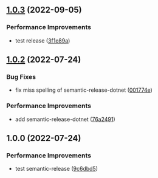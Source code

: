 ## [1.0.3](https://github.com/Azaferany/grpc-demo/compare/v1.0.2...v1.0.3) (2022-09-05)


### Performance Improvements

* test release ([3f1e89a](https://github.com/Azaferany/grpc-demo/commit/3f1e89a884dfb428cc102418d9db3ba8e5ac1da7))

## [1.0.2](https://github.com/Azaferany/grpc-demo/compare/v1.0.1...v1.0.2) (2022-07-24)


### Bug Fixes

* fix miss spelling of  semantic-release-dotnet ([001774e](https://github.com/Azaferany/grpc-demo/commit/001774ece3e185b1edf3abb8e8f76d4b5762e88c))


### Performance Improvements

* add semantic-release-dotnet ([76a2491](https://github.com/Azaferany/grpc-demo/commit/76a2491c6ff9e718a2aeba90ff4e460b426b5c87))

## 1.0.0 (2022-07-24)


### Performance Improvements

* test semantic-release ([9c6dbd5](https://github.com/Azaferany/grpc-demo/commit/9c6dbd5863b6ed6c28f14367c1231aa36e96bf57))
